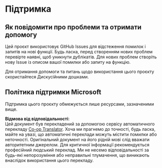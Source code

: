 <!--
CO_OP_TRANSLATOR_METADATA:
{
  "original_hash": "fdfc08baee91e402938a2b1f94fe0949",
  "translation_date": "2025-08-26T00:44:07+00:00",
  "source_file": "etc/SUPPORT.md",
  "language_code": "uk"
}
-->
# Підтримка

## Як повідомити про проблеми та отримати допомогу  

Цей проєкт використовує GitHub Issues для відстеження помилок і запитів на нові функції. Будь ласка, перед створенням нових проблем перевірте наявні, щоб уникнути дублікатів. Для нових проблем створіть нову Issue із описом вашої помилки або запиту на функцію.

Для отримання допомоги та питань щодо використання цього проєкту скористайтеся Дискусійними дошками.

## Політика підтримки Microsoft  

Підтримка цього проєкту обмежується лише ресурсами, зазначеними вище.

**Відмова від відповідальності**:  
Цей документ був перекладений за допомогою сервісу автоматичного перекладу [Co-op Translator](https://github.com/Azure/co-op-translator). Хоча ми прагнемо до точності, будь ласка, майте на увазі, що автоматичні переклади можуть містити помилки або неточності. Оригінальний документ на його рідній мові слід вважати авторитетним джерелом. Для критичної інформації рекомендується професійний людський переклад. Ми не несемо відповідальності за будь-які непорозуміння або неправильні тлумачення, що виникають внаслідок використання цього перекладу.